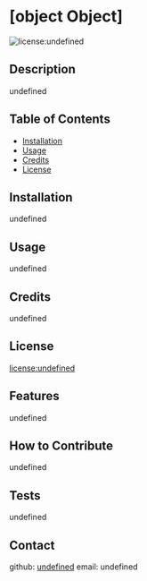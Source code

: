 # [object Object]
   ![license:undefined](https://img.shields.io/badge/license-undefined-blue)
  ## Description
  undefined
  ## Table of Contents
  
  - [Installation](#installation)
  - [Usage](#usage)
  - [Credits](#credits)
  - [License](#license)
  
  ## Installation
  undefined
  ## Usage
  undefined
  ## Credits
  undefined
  ## License
  [license:undefined](https://opensource.org/licenses/undefined/)
  ## Features
  undefined
  ## How to Contribute
  undefined
  ## Tests
  undefined
  ## Contact
  github: [undefined](https://github.com/undefined)
  email: undefined